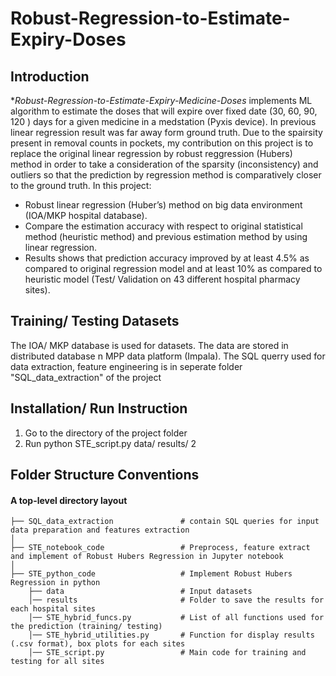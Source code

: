 # Robust-Regression-to-Estimate-Expiry-Doses
## Introduction
**Robust-Regression-to-Estimate-Expiry-Medicine-Doses* implements ML algorithm to estimate the doses that will expire over fixed date (30, 60, 90, 120 ) days for a given medicine in a medstation (Pyxis device). In previous linear regression result was far away form ground truth. Due to the spairsity present in removal counts in pockets, my contribution on this project is to replace the original linear regression by robust reggression (Hubers) method in order to take a consideration of the sparsity (inconsistency) and outliers so that the prediction by regression method is comparatively closer to the ground truth.
In this project:
- Robust linear regression (Huber’s) method on big data environment (IOA/MKP
hospital database).
- Compare the estimation accuracy with respect to original statistical method (heuristic method) and previous estimation method by using linear regression. 
- Results shows that prediction accuracy improved by at least 4.5% as compared to original regression model and at least
10% as compared to heuristic model (Test/ Validation on 43 different hospital pharmacy sites).


## Training/ Testing Datasets
The IOA/ MKP database is used for datasets. The data are stored in distributed database n MPP data platform (Impala). The SQL querry used  for data extraction, feature engineering is in seperate folder "SQL_data_extraction" of the project
## Installation/ Run Instruction

1. Go to the directory of the project folder
2. Run python STE_script.py data/ results/ 2

	
 ## Folder Structure Conventions

#### A top-level directory layout

```
├── SQL_data_extraction               # contain SQL queries for input data preparation and features extraction
│             
├── STE_notebook_code                 # Preprocess, feature extract and implement of Robust Hubers Regression in Jupyter notebook       
│
├── STE_python_code                   # Implement Robust Hubers Regression in python 
    ├── data                          # Input datasets
    │── results                       # Folder to save the results for each hospital sites
    │── STE_hybrid_funcs.py           # List of all functions used for the prediction (training/ testing)
    │── STE_hybrid_utilities.py       # Function for display results (.csv format), box plots for each sites
    │── STE_script.py                 # Main code for training and testing for all sites
 

